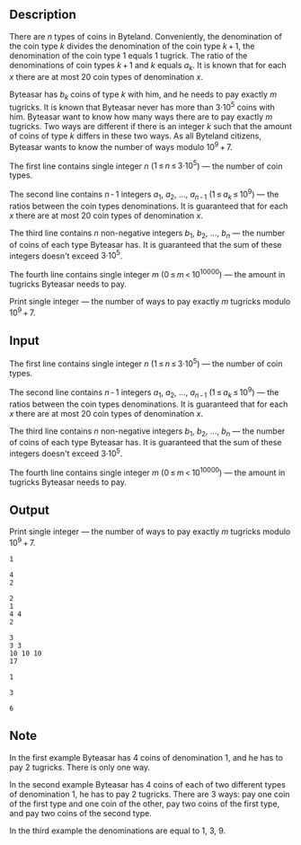 ## Description

<div><p>There are <span class="tex-span"><i>n</i></span> types of coins in Byteland. Conveniently, the denomination of the coin type <span class="tex-span"><i>k</i></span> divides the denomination of the coin type <span class="tex-span"><i>k</i> + 1</span>, the denomination of the coin type <span class="tex-span">1</span> equals <span class="tex-span">1</span> tugrick. The ratio of the denominations of coin types <span class="tex-span"><i>k</i> + 1</span> and <span class="tex-span"><i>k</i></span> equals <span class="tex-span"><i>a</i><sub class="lower-index"><i>k</i></sub></span>. It is known that for each <span class="tex-span"><i>x</i></span> there are at most <span class="tex-font-style-bf">20</span> coin types of denomination <span class="tex-span"><i>x</i></span>.</p><p>Byteasar has <span class="tex-span"><i>b</i><sub class="lower-index"><i>k</i></sub></span> coins of type <span class="tex-span"><i>k</i></span> with him, and he needs to pay exactly <span class="tex-span"><i>m</i></span> tugricks. It is known that Byteasar never has more than <span class="tex-span">3·10<sup class="upper-index">5</sup></span> coins with him. Byteasar want to know how many ways there are to pay exactly <span class="tex-span"><i>m</i></span> tugricks. Two ways are different if there is an integer <span class="tex-span"><i>k</i></span> such that the amount of coins of type <span class="tex-span"><i>k</i></span> differs in these two ways. As all Byteland citizens, Byteasar wants to know the number of ways modulo <span class="tex-span">10<sup class="upper-index">9</sup> + 7</span>.</p></div><div class="input-specification"><p>The first line contains single integer <span class="tex-span"><i>n</i></span> (<span class="tex-span">1 ≤ <i>n</i> ≤ 3·10<sup class="upper-index">5</sup></span>)&nbsp;— the number of coin types.</p><p>The second line contains <span class="tex-span"><i>n</i> - 1</span> integers <span class="tex-span"><i>a</i><sub class="lower-index">1</sub></span>, <span class="tex-span"><i>a</i><sub class="lower-index">2</sub></span>, <span class="tex-span">...</span>, <span class="tex-span"><i>a</i><sub class="lower-index"><i>n</i> - 1</sub></span> (<span class="tex-span">1 ≤ <i>a</i><sub class="lower-index"><i>k</i></sub> ≤ 10<sup class="upper-index">9</sup></span>)&nbsp;— the ratios between the coin types denominations. It is guaranteed that for each <span class="tex-span"><i>x</i></span> there are at most <span class="tex-font-style-bf">20</span> coin types of denomination <span class="tex-span"><i>x</i></span>.</p><p>The third line contains <span class="tex-span"><i>n</i></span> non-negative integers <span class="tex-span"><i>b</i><sub class="lower-index">1</sub></span>, <span class="tex-span"><i>b</i><sub class="lower-index">2</sub></span>, <span class="tex-span">...</span>, <span class="tex-span"><i>b</i><sub class="lower-index"><i>n</i></sub></span>&nbsp;— the number of coins of each type Byteasar has. It is guaranteed that the sum of these integers doesn't exceed <span class="tex-span">3·10<sup class="upper-index">5</sup></span>.</p><p>The fourth line contains single integer <span class="tex-span"><i>m</i></span> (<span class="tex-span">0 ≤ <i>m</i> &lt; 10<sup class="upper-index">10000</sup></span>)&nbsp;— the amount in tugricks Byteasar needs to pay.</p></div><div class="output-specification"><p>Print single integer&nbsp;— the number of ways to pay exactly <span class="tex-span"><i>m</i></span> tugricks modulo <span class="tex-span">10<sup class="upper-index">9</sup> + 7</span>.</p></div>

## Input

<p>The first line contains single integer <span class="tex-span"><i>n</i></span> (<span class="tex-span">1 ≤ <i>n</i> ≤ 3·10<sup class="upper-index">5</sup></span>)&nbsp;— the number of coin types.</p><p>The second line contains <span class="tex-span"><i>n</i> - 1</span> integers <span class="tex-span"><i>a</i><sub class="lower-index">1</sub></span>, <span class="tex-span"><i>a</i><sub class="lower-index">2</sub></span>, <span class="tex-span">...</span>, <span class="tex-span"><i>a</i><sub class="lower-index"><i>n</i> - 1</sub></span> (<span class="tex-span">1 ≤ <i>a</i><sub class="lower-index"><i>k</i></sub> ≤ 10<sup class="upper-index">9</sup></span>)&nbsp;— the ratios between the coin types denominations. It is guaranteed that for each <span class="tex-span"><i>x</i></span> there are at most <span class="tex-font-style-bf">20</span> coin types of denomination <span class="tex-span"><i>x</i></span>.</p><p>The third line contains <span class="tex-span"><i>n</i></span> non-negative integers <span class="tex-span"><i>b</i><sub class="lower-index">1</sub></span>, <span class="tex-span"><i>b</i><sub class="lower-index">2</sub></span>, <span class="tex-span">...</span>, <span class="tex-span"><i>b</i><sub class="lower-index"><i>n</i></sub></span>&nbsp;— the number of coins of each type Byteasar has. It is guaranteed that the sum of these integers doesn't exceed <span class="tex-span">3·10<sup class="upper-index">5</sup></span>.</p><p>The fourth line contains single integer <span class="tex-span"><i>m</i></span> (<span class="tex-span">0 ≤ <i>m</i> &lt; 10<sup class="upper-index">10000</sup></span>)&nbsp;— the amount in tugricks Byteasar needs to pay.</p>

## Output

<p>Print single integer&nbsp;— the number of ways to pay exactly <span class="tex-span"><i>m</i></span> tugricks modulo <span class="tex-span">10<sup class="upper-index">9</sup> + 7</span>.</p>





```input1
1

4
2

```




```input2
2
1
4 4
2

```




```input3
3
3 3
10 10 10
17

```




```output1
1

```




```output2
3

```




```output3
6

```



## Note

<p>In the first example Byteasar has <span class="tex-span">4</span> coins of denomination <span class="tex-span">1</span>, and he has to pay <span class="tex-span">2</span> tugricks. There is only one way.</p><p>In the second example Byteasar has <span class="tex-span">4</span> coins of each of two different types of denomination <span class="tex-span">1</span>, he has to pay <span class="tex-span">2</span> tugricks. There are <span class="tex-span">3</span> ways: pay one coin of the first type and one coin of the other, pay two coins of the first type, and pay two coins of the second type.</p><p>In the third example the denominations are equal to <span class="tex-span">1</span>, <span class="tex-span">3</span>, <span class="tex-span">9</span>.</p>
